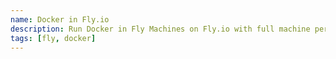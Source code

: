 ```yaml
---
name: Docker in Fly.io
description: Run Docker in Fly Machines on Fly.io with full machine persistence
tags: [fly, docker]
---
```

